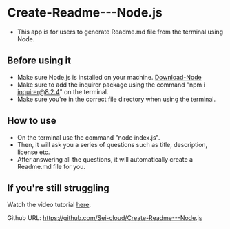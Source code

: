 # Create-Readme---Node.js

- This app is for users to generate Readme.md file from the terminal using Node. 

## Before using it
- Make sure Node.js is installed on your machine. [Download-Node](https://nodejs.org/en/download)
- Make sure to add the inquirer package using the command "npm i inquirer@8.2.4" on the terminal.
- Make sure you're in the correct file directory when using the terminal. 

## How to use
- On the terminal use the command "node index.js".
- Then, it will ask you a series of questions such as title, description, license etc.
- After answering all the questions, it will automatically create a Readme.md file for you. 

## If you're still struggling 

Watch the video tutorial [here](https://vimeo.com/939188276?share=copy).


Github URL: https://github.com/Sei-cloud/Create-Readme---Node.js